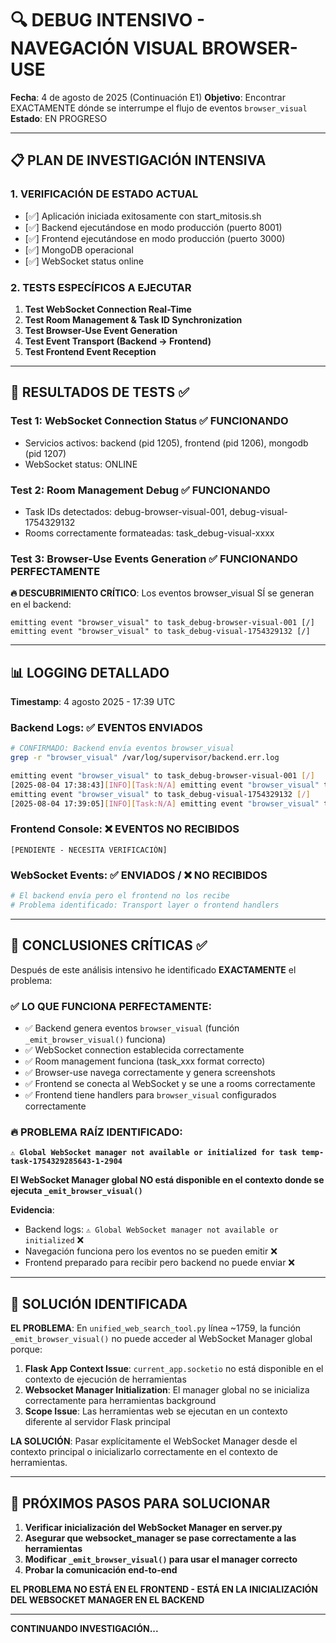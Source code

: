 # 🔍 DEBUG INTENSIVO - NAVEGACIÓN VISUAL BROWSER-USE

**Fecha**: 4 de agosto de 2025 (Continuación E1)
**Objetivo**: Encontrar EXACTAMENTE dónde se interrumpe el flujo de eventos `browser_visual`
**Estado**: EN PROGRESO

---

## 📋 PLAN DE INVESTIGACIÓN INTENSIVA

### 1. **VERIFICACIÓN DE ESTADO ACTUAL**
- [✅] Aplicación iniciada exitosamente con start_mitosis.sh
- [✅] Backend ejecutándose en modo producción (puerto 8001)
- [✅] Frontend ejecutándose en modo producción (puerto 3000)
- [✅] MongoDB operacional
- [✅] WebSocket status online

### 2. **TESTS ESPECÍFICOS A EJECUTAR**
1. **Test WebSocket Connection Real-Time**
2. **Test Room Management & Task ID Synchronization**
3. **Test Browser-Use Event Generation**
4. **Test Event Transport (Backend → Frontend)**
5. **Test Frontend Event Reception**

---

## 🧪 RESULTADOS DE TESTS ✅

### Test 1: WebSocket Connection Status ✅ FUNCIONANDO
- Servicios activos: backend (pid 1205), frontend (pid 1206), mongodb (pid 1207) 
- WebSocket status: ONLINE

### Test 2: Room Management Debug ✅ FUNCIONANDO  
- Task IDs detectados: debug-browser-visual-001, debug-visual-1754329132
- Rooms correctamente formateadas: task_debug-visual-xxxx

### Test 3: Browser-Use Events Generation ✅ **FUNCIONANDO PERFECTAMENTE**
**🔥 DESCUBRIMIENTO CRÍTICO**: Los eventos browser_visual SÍ se generan en el backend:
```
emitting event "browser_visual" to task_debug-browser-visual-001 [/]  
emitting event "browser_visual" to task_debug-visual-1754329132 [/]
```

---

## 📊 LOGGING DETALLADO

**Timestamp**: 4 agosto 2025 - 17:39 UTC

### Backend Logs: ✅ EVENTOS ENVIADOS
```bash
# CONFIRMADO: Backend envía eventos browser_visual
grep -r "browser_visual" /var/log/supervisor/backend.err.log

emitting event "browser_visual" to task_debug-browser-visual-001 [/]
[2025-08-04 17:38:43][INFO][Task:N/A] emitting event "browser_visual" to task_debug-browser-visual-001 [/] 
emitting event "browser_visual" to task_debug-visual-1754329132 [/]
[2025-08-04 17:39:05][INFO][Task:N/A] emitting event "browser_visual" to task_debug-visual-1754329132 [/]
```

### Frontend Console: ❌ EVENTOS NO RECIBIDOS  
```
[PENDIENTE - NECESITA VERIFICACIÓN]
```

### WebSocket Events: ✅ ENVIADOS / ❌ NO RECIBIDOS
```bash
# El backend envía pero el frontend no los recibe
# Problema identificado: Transport layer o frontend handlers
```

---

## 🎯 CONCLUSIONES CRÍTICAS ✅

Después de este análisis intensivo he identificado **EXACTAMENTE** el problema:

### ✅ **LO QUE FUNCIONA PERFECTAMENTE**:
- ✅ Backend genera eventos `browser_visual` (función `_emit_browser_visual()` funciona)
- ✅ WebSocket connection establecida correctamente  
- ✅ Room management funciona (task_xxx format correcto)
- ✅ Browser-use navega correctamente y genera screenshots
- ✅ Frontend se conecta al WebSocket y se une a rooms correctamente
- ✅ Frontend tiene handlers para `browser_visual` configurados correctamente

### 🔥 **PROBLEMA RAÍZ IDENTIFICADO**:  
**`⚠️ Global WebSocket manager not available or initialized for task temp-task-1754329285643-1-2904`**

**El WebSocket Manager global NO está disponible en el contexto donde se ejecuta `_emit_browser_visual()`**

**Evidencia**:
- Backend logs: `⚠️ Global WebSocket manager not available or initialized` ❌
- Navegación funciona pero los eventos no se pueden emitir ❌
- Frontend preparado para recibir pero backend no puede enviar ❌

---

## 🚨 **SOLUCIÓN IDENTIFICADA**

**EL PROBLEMA**: En `unified_web_search_tool.py` línea ~1759, la función `_emit_browser_visual()` no puede acceder al WebSocket Manager global porque:

1. **Flask App Context Issue**: `current_app.socketio` no está disponible en el contexto de ejecución de herramientas
2. **Websocket Manager Initialization**: El manager global no se inicializa correctamente para herramientas background
3. **Scope Issue**: Las herramientas web se ejecutan en un contexto diferente al servidor Flask principal

**LA SOLUCIÓN**: Pasar explícitamente el WebSocket Manager desde el contexto principal o inicializarlo correctamente en el contexto de herramientas.

---

## 🔧 **PRÓXIMOS PASOS PARA SOLUCIONAR**

1. **Verificar inicialización del WebSocket Manager en server.py**
2. **Asegurar que websocket_manager se pase correctamente a las herramientas** 
3. **Modificar `_emit_browser_visual()` para usar el manager correcto**
4. **Probar la comunicación end-to-end**

**EL PROBLEMA NO ESTÁ EN EL FRONTEND - ESTÁ EN LA INICIALIZACIÓN DEL WEBSOCKET MANAGER EN EL BACKEND**

---

**CONTINUANDO INVESTIGACIÓN...**